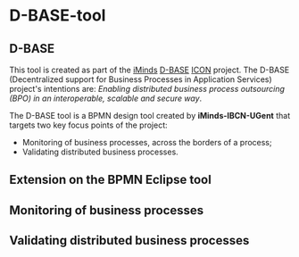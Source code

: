 D-BASE-tool
===========

D-BASE
------
This tool is created as part of the [iMinds](http://www.iminds.be/) [D-BASE](http://www.iminds.be/nl/projecten/d-base) [ICON](https://www.iminds.be/en/succeed-with-digital-research/co-operative-research/icon-research-program) project. The D-BASE (Decentralized support for Business Processes in Application Services) project's intentions are:
_Enabling distributed business process outsourcing (BPO) in an interoperable, scalable and secure way_.

The D-BASE tool is a BPMN design tool created by **iMinds-IBCN-UGent** that targets two key focus points of the project:
 * Monitoring of business processes, across the borders of a process;
 * Validating distributed business processes.

Extension on the BPMN Eclipse tool
----------------------------------

Monitoring of business processes
--------------------------------

Validating distributed business processes
-----------------------------------------
